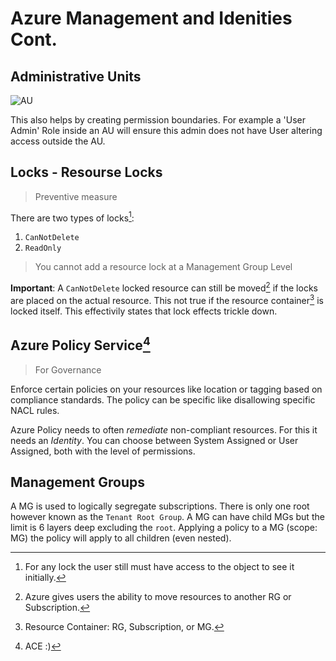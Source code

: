 # Azure Management and Idenities Cont.

## Administrative Units 

![AU](https://cybermsi.com/wp-content/uploads/2021/05/image002.png)

This also helps by creating permission boundaries. For example a 'User Admin' Role inside an AU will ensure this admin does not have User altering access outside the AU. 

## Locks - Resourse Locks

> Preventive measure

There are two types of locks[^1]:

1. `CanNotDelete`
2. `ReadOnly`

> You cannot add a resource lock at a Management Group Level

**Important**: A `CanNotDelete` locked resource can still be moved[^2] if the locks are placed on the actual resource. This not true if the resource container[^3] is locked itself. This effectivily states that lock effects trickle down.

## Azure Policy Service[^4]

> For Governance

Enforce certain policies on your resources like location or tagging based on compliance standards. The policy can be specific like disallowing specific NACL rules.

Azure Policy needs to often _remediate_ non-compliant resources. For this it needs an _Identity_. You can choose between System Assigned or User Assigned, both with the level of permissions. 

## Management Groups

A MG is used to logically segregate subscriptions. There is only one root however known as the `Tenant Root Group`. A MG can have child MGs but the limit is 6 layers deep excluding the `root`. Applying a policy to a MG (scope: MG) the policy will apply to all children (even nested).

[^1]: For any lock the user still must have access to the object to see it initially.
[^2]: Azure gives users the ability to move resources to another RG or Subscription.
[^3]: Resource Container: RG, Subscription, or MG.
[^4]: ACE :)
